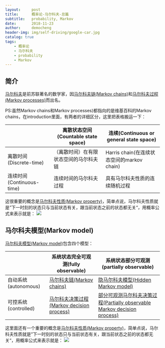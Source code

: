 ```yaml
---
layout:     post
title:      概率论-马尔科夫-总篇
subtitle:   probability, Markov
date:       2018-11-23
author:     democheng
header-img: img/self-driving/google-car.jpg
catalog: true
tags:
    - 概率论
    - 马尔科夫
    - probability
    - Markov
---
```


## 简介

[马尔科夫](https://en.wikipedia.org/wiki/Andrey_Markov)是前苏联著名的数学家，因[马尔科夫链(Markov chains)](https://en.wikipedia.org/wiki/Markov_chain)和[马尔科夫过程(Markov processes)](https://en.wikipedia.org/wiki/Markov_chain)而出名。

PS:虽然Markov chains和Markov processes)都指向的是维基百科的Markov chains，在introduction里面，有两者的详细区分，这里把表格搬运一下：

|  | 离散状态空间(Countable state space) | 连续(Continuous or general state space) |
| ------ | ------ | ------ |
| 离散时间(Discrete-time) | （离散时间）在有限状态空间的马尔科夫链 | Harris chain(在连续状态空间的markov chain) |
| 连续时间(Continuous-time) | 连续时间的马尔科夫过程 | 具有马尔科夫性质的连续随机过程 |

这很重要的概念是[马尔科夫性质(Markov property)](https://en.wikipedia.org/wiki/Markov_property)，简单点说，马尔科夫性质就是”下一时刻的状态只与当前状态有关，跟当前状态之前的状态都无关“，用概率公式来表示就是：
<img src="http://latex.codecogs.com/svg.latex? P(x_{k} | x_{1:k-1}) = P(x_{k} | x_{k-1}) "/> 

## 马尔科夫模型(Markov model)

[马尔科夫模型(Markov model)](https://en.wikipedia.org/wiki/Markov_model)包含四个模型：

|  | 系统状态完全可观测(fully observable) | 系统状态部分可观测(partially observable) |
| ------ | ------ | ------ |
| 自动系统(autonomous) | [马尔科夫链(Markov chains)](https://en.wikipedia.org/wiki/Markov_chain) | [隐马尔科夫模型(Hidden Markov model)](https://en.wikipedia.org/wiki/Hidden_Markov_model) |
| 可控系统(controlled) | [马尔科夫决策过程(Markov decision process)](https://en.wikipedia.org/wiki/Markov_decision_process) | [部分可观测马尔科夫决策过程(Partially observable Markov decision process)](https://en.wikipedia.org/wiki/Partially_observable_Markov_decision_process) |

这里面还有一个重要的概念是[马尔科夫性质(Markov property)](https://en.wikipedia.org/wiki/Markov_property)，简单点说，马尔科夫性质就是”下一时刻的状态只与当前状态有关，跟当前状态之前的状态都无关“，用概率公式来表示就是：
<img src="http://latex.codecogs.com/svg.latex? P(x_{k} | x_{1:k-1}) = P(x_{k} | x_{k-1}) "/> 

